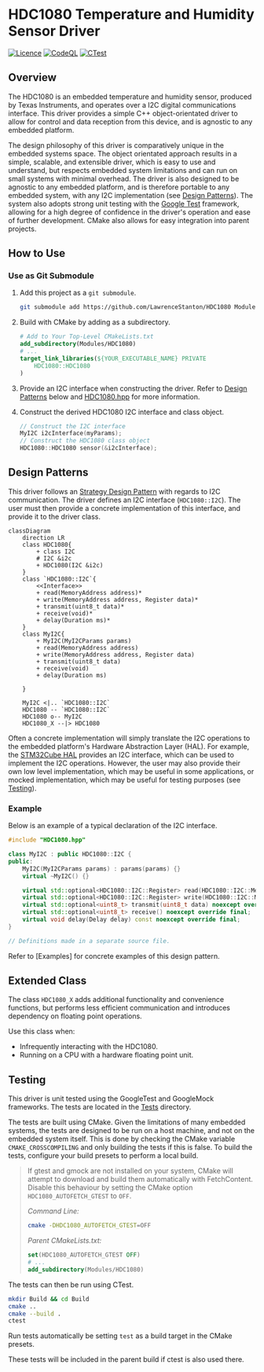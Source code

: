 # HDC1080 Temperature and Humidity Sensor Driver

[![Licence](https://img.shields.io/github/license/LawrenceStanton/HDC1080?label=Licence)](LICENCE.md)
[![CodeQL](https://github.com/LawrenceStanton/HDC1080/actions/workflows/codeql.yml/badge.svg)](https://github.com/LawrenceStanton/HDC1080/actions/workflows/codeql.yml)
[![CTest](https://github.com/LawrenceStanton/HDC1080/actions/workflows/ctest.yml/badge.svg)](https://github.com/LawrenceStanton/HDC1080/actions/workflows/ctest.yml)

## Overview

The HDC1080 is an embedded temperature and humidity sensor, produced by Texas Instruments, and operates over a I2C digital communications interface. This driver provides a simple C++ object-orientated driver to allow for control and data reception from this device, and is agnostic to any embedded platform.

The design philosophy of this driver is comparatively unique in the embedded systems space. The object orientated approach results in a simple, scalable, and extensible driver, which is easy to use and understand, but respects embedded system limitations and can run on small systems with minimal overhead. The driver is also designed to be agnostic to any embedded platform, and is therefore portable to any embedded system, with any I2C implementation (see [Design Patterns](#design-patterns)). The system also adopts strong unit testing with the [Google Test](https://google.github.io/googletest/) framework, allowing for a high degree of confidence in the driver's operation and ease of further development. CMake also allows for easy integration into parent projects.

## How to Use

### Use as Git Submodule

1. Add this project as a `git submodule`.

    ```zsh
    git submodule add https://github.com/LawrenceStanton/HDC1080 Modules/HDC1080
    ```

2. Build with CMake by adding as a subdirectory.

    ```cmake
    # Add to Your Top-Level CMakeLists.txt
    add_subdirectory(Modules/HDC1080)
    # ...
    target_link_libraries(${YOUR_EXECUTABLE_NAME} PRIVATE 
        HDC1080::HDC1080
    )    
    ```

3. Provide an I2C interface when constructing the driver. Refer to [Design Patterns](#design-patterns) below and [HDC1080.hpp](Inc/HDC1080.hpp) for more information.

4. Construct the derived HDC1080 I2C interface and class object.

    ```cpp
    // Construct the I2C interface
    MyI2C i2cInterface(myParams);
    // Construct the HDC1080 class object
    HDC1080::HDC1080 sensor(&i2cInterface);
    ```

## Design Patterns

This driver follows an [Strategy Design Pattern](https://en.wikipedia.org/wiki/Strategy_pattern) with regards to I2C communication. The driver defines an I2C interface (`HDC1080::I2C`). The user must then provide a concrete implementation of this interface, and provide it to the driver class.

```mermaid
classDiagram
    direction LR
    class HDC1080{
        + class I2C
        # I2C &i2c
        + HDC1080(I2C &i2c)
    }
    class `HDC1080::I2C`{
        <<Interface>>
        + read(MemoryAddress address)*
        + write(MemoryAddress address, Register data)*
        + transmit(uint8_t data)*
        + receive(void)*
        + delay(Duration ms)*
    }
    class MyI2C{
        + MyI2C(MyI2CParams params)
        + read(MemoryAddress address)
        + write(MemoryAddress address, Register data)
        + transmit(uint8_t data)
        + receive(void)
        + delay(Duration ms)

    }

    MyI2C <|.. `HDC1080::I2C`
    HDC1080 -- `HDC1080::I2C`
    HDC1080 o-- MyI2C
    HDC1080_X --|> HDC1080
```

Often a concrete implementation will simply translate the I2C operations to the embedded platform's Hardware Abstraction Layer (HAL). For example, the [STM32Cube HAL](https://www.st.com/en/embedded-software/stm32cube-mcu-mpu-packages.html) provides an I2C interface, which can be used to implement the I2C operations. However, the user may also provide their own low level implementation, which may be useful in some applications, or mocked implementation, which may be useful for testing purposes (see [Testing](#testing)).

### Example

Below is an example of a typical declaration of the I2C interface.

```cpp
#include "HDC1080.hpp"

class MyI2C : public HDC1080::I2C {
public:
    MyI2C(MyI2CParams params) : params(params) {}
    virtual ~MyI2C() {}

    virtual std::optional<HDC1080::I2C::Register> read(HDC1080::I2C::MemoryAddress address) noexcept override final;
    virtual std::optional<HDC1080::I2C::Register> write(HDC1080::I2C::MemoryAddress address, HDC1080::I2C::Register) noexcept override final;
    virtual std::optional<uint8_t> transmit(uint8_t data) noexcept override final;
    virtual std::optional<uint8_t> receive() noexcept override final;
    virtual void delay(Delay delay) const noexcept override final;
}

// Definitions made in a separate source file.
```

Refer to [Examples] for concrete examples of this design pattern.

## Extended Class

The class `HDC1080_X` adds additional functionality and convenience functions, but performs less efficient communication and introduces dependency on floating point operations.

Use this class when:

- Infrequently interacting with the HDC1080.
- Running on a CPU with a hardware floating point unit.

## Testing

This driver is unit tested using the GoogleTest and GoogleMock frameworks. The tests are located in the [Tests](Tests) directory.

The tests are built using CMake. Given the limitations of many embedded systems, the tests are designed to be run on a host machine, and not on the embedded system itself. This is done by checking the CMake variable `CMAKE_CROSSCOMPILING` and only building the tests if this is false. To build the tests, configure your build presets to perform a local build.

> If gtest and gmock are not installed on your system, CMake will attempt to download and build them automatically with FetchContent. Disable this behaviour by setting the CMake option `HDC1080_AUTOFETCH_GTEST` to `OFF`.
>
> _Command Line:_
>
>```zsh
>cmake -DHDC1080_AUTOFETCH_GTEST=OFF
>```
>
> _Parent CMakeLists.txt:_
>
> ```cmake
> set(HDC1080_AUTOFETCH_GTEST OFF)
> # ...
> add_subdirectory(Modules/HDC1080)
>```

The tests can then be run using CTest.

```zsh
mkdir Build && cd Build
cmake ..
cmake --build .
ctest
```

Run tests automatically be setting `test` as a build target in the CMake presets.

These tests will be included in the parent build if ctest is also used there.

